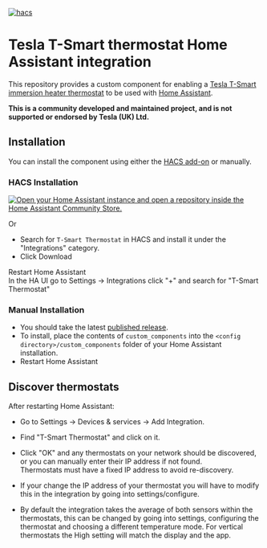 [![hacs][hacsbadge]][hacs]

# Tesla T-Smart thermostat Home Assistant integration

This repository provides a custom component for enabling a [Tesla T-Smart immersion heater thermostat](https://www.teslauk.com/product/7795/t-smart-thermostat) to be used with [Home Assistant](https://home-assistant.io).

**This is a community developed and maintained project, and is not supported or endorsed by Tesla (UK) Ltd.**

## Installation

You can install the component using either the [HACS add-on](https://hacs.xyz) or manually.

### HACS Installation

[![Open your Home Assistant instance and open a repository inside the Home Assistant Community Store.](https://my.home-assistant.io/badges/hacs_repository.svg)](https://my.home-assistant.io/redirect/hacs_repository/?owner=pdw-mb&repository=tsmart_ha&category=Integration)

Or

* Search for `T-Smart Thermostat` in HACS and install it under the "Integrations" category.
* Click Download

Restart Home Assistant  
In the HA UI go to Settings -> Integrations click "+" and search for "T-Smart Thermostat"

### Manual Installation

* You should take the latest [published release](https://github.com/pdw-mb/tsmart_ha/releases).  
* To install, place the contents of `custom_components` into the `<config directory>/custom_components` folder of your Home Assistant installation.  
* Restart Home Assistant  


## Discover thermostats

After restarting Home Assistant:

* Go to Settings -> Devices & services -> Add Integration.

* Find "T-Smart Thermostat" and click on it.

* Click "OK" and any thermostats on your network should be discovered, or you can manually enter their IP address if not found.  
Thermostats must have a fixed IP address to avoid re-discovery.

* If your change the IP address of your thermostat you will have to modify this in the integration by going into settings/configure.

* By default the integration takes the average of both sensors within the thermostats, this can be changed by going into settings, configuring the thermostat and choosing a different temperature mode. For vertical thermostats the High setting will match the display and the app.

<!---->
[hacs]: https://github.com/hacs/integration
[hacsbadge]: https://img.shields.io/badge/HACS-Default-41BDF5.svg?style=for-the-badge
